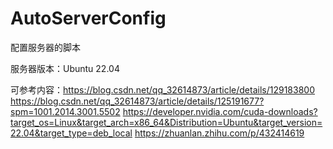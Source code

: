 # AutoServerConfig
配置服务器的脚本

服务器版本：Ubuntu 22.04

可参考内容：https://blog.csdn.net/qq_32614873/article/details/129183800
https://blog.csdn.net/qq_32614873/article/details/125191677?spm=1001.2014.3001.5502
https://developer.nvidia.com/cuda-downloads?target_os=Linux&target_arch=x86_64&Distribution=Ubuntu&target_version=22.04&target_type=deb_local
https://zhuanlan.zhihu.com/p/432414619
